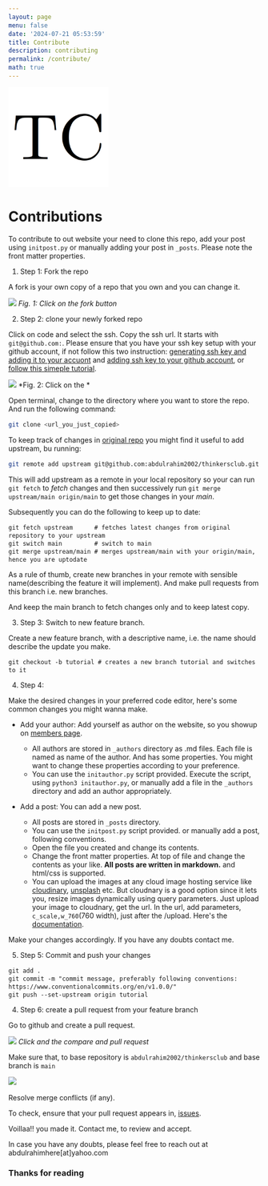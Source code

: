 ```yaml
---
layout: page
menu: false
date: '2024-07-21 05:53:59'
title: Contribute
description: contributing
permalink: /contribute/
math: true
---
```


<img class="img-rounded" src="/assets/img/uploads/thinkersclub.png" alt="Thinkers Club logo" width="200">


# Contributions

To contribute to out website your need to clone this repo, add your post using `initpost.py` or manually adding your post in `_posts`. Please note the front matter properties. 


1. Step 1: Fork the repo

A fork is your own copy of a repo that you own and you can change it.

![](https://res.cloudinary.com/dg6zyzzwr/image/upload/c_scale,w_1080/v1720728478/Screenshot_from_2024-07-12_01-37-03_g8qrio.png)
*Fig. 1: Click on the fork button*


2. Step 2: clone your newly forked repo

Click on code and select the ssh. Copy the ssh url. It starts with `git@github.com:`. Please ensure that you have your ssh key setup with your github account, if not follow this two instruction: [generating ssh key and adding it to your accuont](https://docs.github.com/en/authentication/connecting-to-github-with-ssh/generating-a-new-ssh-key-and-adding-it-to-the-ssh-agent?platform=windows) and [adding ssh key to your github account](), or [follow this simeple tutorial](https://www.youtube.com/watch?v=iVJesFfzDGs).

![](https://res.cloudinary.com/dg6zyzzwr/image/upload/c_scale,w_760/v1720728791/Screenshot_from_2024-07-12_01-42-48_wnjtgi.png)
*Fig. 2: Click on the *

Open terminal, change to the directory where you want to store the repo. And run the following command:

```bash
git clone <url_you_just_copied>
```

To keep track of changes in [original repo](https://github.com/abdulrahim2002/thinkersclub/) you might find it useful to add upstream, bu running:

```bash
git remote add upstream git@github.com:abdulrahim2002/thinkersclub.git
```

This will add upstream as a remote in your local repository so your can run `git fetch` to *fetch* changes and then successively run `git merge upstream/main origin/main` to get those changes in your *main*.

Subsequently you can do the following to keep up to date:

```
git fetch upstream      # fetches latest changes from original repository to your upstream
git switch main         # switch to main
git merge upstream/main # merges upstream/main with your origin/main, hence you are uptodate
```

As a rule of thumb, create new branches in your remote with sensible name(describing the feature it will implement). And make pull requests from this branch i.e. new branches. 

And keep the main branch to fetch changes only and to keep latest copy.

3. Step 3: Switch to new feature branch.

Create a new feature branch, with a descriptive name, i.e. the name should describe the update you make.

```
git checkout -b tutorial # creates a new branch tutorial and switches to it
```

4. Step 4: 

Make the desired changes in your preferred code editor, here's some common changes you might wanna make.

- Add your author: Add yourself as author on the website, so you showup on [members page](www.thinkersclub.tech/members).
    - All authors are stored in `_authors` directory as .md files. Each file is named as name of the author. And has some properties. You might want to change these properties according to your preference.
    - You can use the `initauthor.py` script provided. Execute the script, using `python3 initauthor.py`, or manually add a file in the `_authors` directory and add an author appropriately.

- Add a post: You can add a new post. 
    - All posts are stored in `_posts` directory. 
    - You can use the `initpost.py` script provided. or manually add a post, following conventions.
    - Open the file you created and change its contents. 
    - Change the front matter properties. At top of file and change the contents as your like. **All posts are written in markdown.** and html/css is supported.
    - You can upload the images at any cloud image hosting service like [cloudinary](https://cloudinary.com/), [unsplash](https://unsplash.com/) etc. But cloudnary is a good option since it lets you, resize images dynamically using query parameters. Just upload your image to cloudnary, get the url. In the url, add parameters, `c_scale,w_760`(760 width), just after the /upload. Here's the [documentation](https://cloudinary.com/documentation/resizing_and_cropping).

Make your changes accordingly. If you have any doubts contact me.

5. Step 5: Commit and push your changes

```
git add .
git commit -m "commit message, preferably following conventions: https://www.conventionalcommits.org/en/v1.0.0/"
git push --set-upstream origin tutorial
```

4. Step 6: create a pull request from your feature branch

Go to github and create a pull request.

![](https://res.cloudinary.com/dg6zyzzwr/image/upload/s_scale,w_1080/v1720734359/0723d197-ee8a-47d6-9cea-18e905a68663.png)
*Click and the compare and pull request*

Make sure that, to base repository is `abdulrahim2002/thinkersclub` and base branch is `main`

![](https://res.cloudinary.com/dg6zyzzwr/image/upload/c_scale,w_1080/v1720734543/8eda041b-e862-45d4-990e-a851859e47a9.png) 

Resolve merge conflicts (if any).

To check, ensure that your pull request appears in, [issues](https://github.com/abdulrahim2002/thinkersclub/pulls).




Voillaa!! you made it. Contact me, to review and accept.

In case you have any doubts, please feel free to reach out at abdulrahimhere[at]yahoo.com



### Thanks for reading

